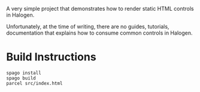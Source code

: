 A very simple project that demonstrates how to render static HTML controls in Halogen.

Unfortunately, at the time of writing, there are no guides, tutorials, documentation that explains how to consume common controls in Halogen.

# Build Instructions

```
spago install
spago build
parcel src/index.html
```